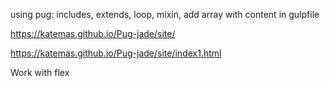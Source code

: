 using pug: includes, extends, loop, mixin, add array with content in gulpfile

https://katemas.github.io/Pug-jade/site/

https://katemas.github.io/Pug-jade/site/index1.html


Work with flex
